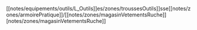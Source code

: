 [[notes/equipements/outils/L_Outils]]es/zones/troussesOutils]]sse[[notes/zones/armoirePratique]]/[[notes/zones/magasinVetementsRuche]][notes/zones/magasinVetementsRuche]]